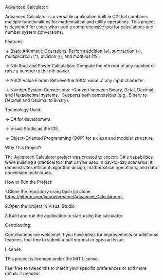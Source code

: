 Advanced Calculator:

Advanced Calculator is a versatile application built in C# that combines multiple functionalities for mathematical and utility operations. This project is designed for users who need a comprehensive tool for calculations and number system conversions.

Features:

→ Basic Arithmetic Operations: Perform addition (+), subtraction (-), multiplication (*), division (/), and modulus (%).

→ Nth Root and Power Calculation: Compute the nth root of any number or raise a number to the nth power.

→ ASCII Value Finder: Retrieve the ASCII value of any input character.

→ Number System Conversions:
 -Convert between Binary, Octal, Decimal, and Hexadecimal systems.
 -Supports both conversions (e.g., Binary to Decimal and Decimal to Binary).

Technology Used:

→ C# for development.

→ Visual Studio as the IDE.

→ Object-Oriented Programming (OOP) for a clean and modular structure.

Why This Project?

The Advanced Calculator project was created to explore C#'s capabilities while building a practical tool that can be used in day-to-day scenarios. It demonstrates efficient algorithm design, mathematical operations, and data conversion techniques.

How to Run the Project:

1.Clone the repository using
  bash
  git clone https://github.com/yourusername/Advanced_Calculator.git
  
2.Open the project in Visual Studio.

3.Build and run the application to start using the calculator.

Contributing:

Contributions are welcome! If you have ideas for improvements or additional features, feel free to submit a pull request or open an issue.

License:

This project is licensed under the MIT License.

Feel free to tweak this to match your specific preferences or add more details if needed!
